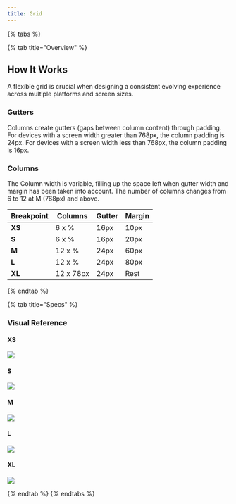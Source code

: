 ```yaml
---
title: Grid
---
```


{% tabs %}

{% tab title="Overview" %}

## How It Works

A flexible grid is crucial when designing a consistent evolving experience across multiple platforms and screen sizes.  

### Gutters

Columns create gutters (gaps between column content) through padding. For devices with a screen width greater than 768px, the column padding is 24px. For devices with a screen width less than 768px, the column padding is 16px.

### Columns

The Column width is variable, filling up the space left when gutter width and margin has been taken into account. The number of columns changes from 6 to 12 at M (768px) and above.



| Breakpoint | Columns   | Gutter | Margin |
| ---------- | --------- | ------ | ------ |
| **XS**     | 6 x %     | 16px   | 10px   |
| **S**      | 6 x %     | 16px   | 20px   |
| **M**      | 12 x %    | 24px   | 60px   |
| **L**      | 12 x %    | 24px   | 80px   |
| **XL**     | 12 x 78px | 24px   | Rest   |

{% endtab %}

{% tab title="Specs" %}

### Visual Reference

#### XS

![](/assets/images/Grid/Grid-XS.png)


#### S

![](/assets/images/Grid/Grid-S.png)

#### M

![](/assets/images/Grid/Grid-M.png)

#### L

![](/assets/images/Grid/Grid-L.png)

#### XL

![](/assets/images/Grid/Grid-XL.png)


{% endtab %}
{% endtabs %}
